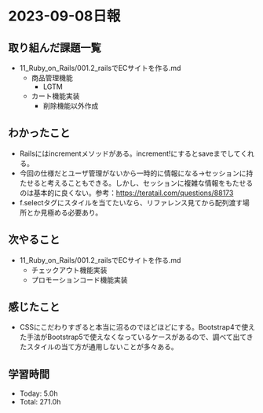 # 2023-09-08日報

## 取り組んだ課題一覧
* 11_Ruby_on_Rails/001.2_railsでECサイトを作る.md
  * 商品管理機能
    * LGTM
  * カート機能実装
    * 削除機能以外作成

## わかったこと
* Railsにはincrementメソッドがある。increment!にするとsaveまでしてくれる。
* 今回の仕様だとユーザ管理がないから一時的に情報になる→セッションに持たせると考えることもできる。しかし、セッションに複雑な情報をもたせるのは基本的に良くない。参考：https://teratail.com/questions/88173
* f.selectタグにスタイルを当てたいなら、リファレンス見てから配列渡す場所とか見極める必要あり。

## 次やること
* 11_Ruby_on_Rails/001.2_railsでECサイトを作る.md
  * チェックアウト機能実装
  * プロモーションコード機能実装

## 感じたこと
* CSSにこだわりすぎると本当に沼るのでほどほどにする。Bootstrap4で使えた手法がBootstrap5で使えなくなっているケースがあるので、調べて出てきたスタイルの当て方が通用しないことが多々ある。

## 学習時間
* Today: 5.0h
* Total: 271.0h
